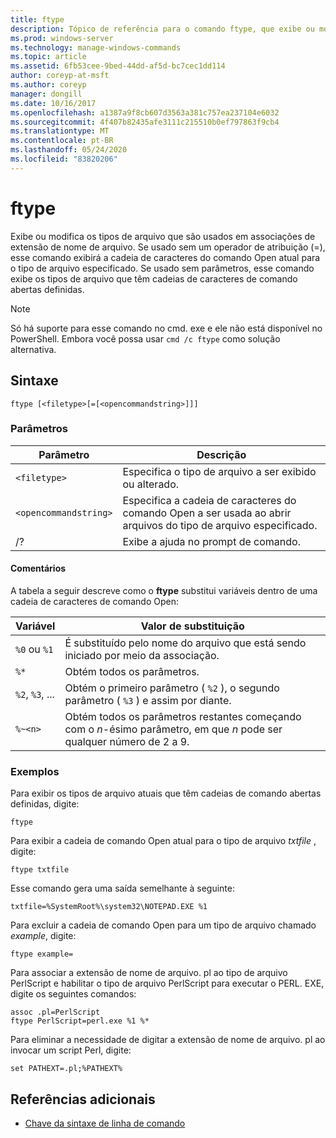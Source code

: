 ```yaml
---
title: ftype
description: Tópico de referência para o comando ftype, que exibe ou modifica o tipo de arquivo usado em associações de extensão de nome de arquivo.
ms.prod: windows-server
ms.technology: manage-windows-commands
ms.topic: article
ms.assetid: 6fb53cee-9bed-44dd-af5d-bc7cec1dd114
author: coreyp-at-msft
ms.author: coreyp
manager: dongill
ms.date: 10/16/2017
ms.openlocfilehash: a1387a9f8cb607d3563a381c757ea237104e6032
ms.sourcegitcommit: 4f407b82435afe3111c215510b0ef797863f9cb4
ms.translationtype: MT
ms.contentlocale: pt-BR
ms.lasthandoff: 05/24/2020
ms.locfileid: "83820206"
---
```

# <a name="ftype"></a>ftype

Exibe ou modifica os tipos de arquivo que são usados em associações de extensão de nome de arquivo. Se usado sem um operador de atribuição (=), esse comando exibirá a cadeia de caracteres do comando Open atual para o tipo de arquivo especificado. Se usado sem parâmetros, esse comando exibe os tipos de arquivo que têm cadeias de caracteres de comando abertas definidas.

> [!NOTE]
> Só há suporte para esse comando no cmd. exe e ele não está disponível no PowerShell.
> Embora você possa usar `cmd /c ftype` como solução alternativa.

## <a name="syntax"></a>Sintaxe

```
ftype [<filetype>[=[<opencommandstring>]]]
```

### <a name="parameters"></a>Parâmetros

| Parâmetro | Descrição |
| --------- | ----------- |
| `<filetype>` | Especifica o tipo de arquivo a ser exibido ou alterado. |
| `<opencommandstring>` | Especifica a cadeia de caracteres do comando Open a ser usada ao abrir arquivos do tipo de arquivo especificado.|
| /? | Exibe a ajuda no prompt de comando. |

#### <a name="remarks"></a>Comentários

A tabela a seguir descreve como o **ftype** substitui variáveis dentro de uma cadeia de caracteres de comando Open:

| Variável | Valor de substituição |
| -------- | ----------------- |
| `%0` ou `%1` | É substituído pelo nome do arquivo que está sendo iniciado por meio da associação. |
| `%*` | Obtém todos os parâmetros. |
| `%2`, `%3`, ... | Obtém o primeiro parâmetro ( `%2` ), o segundo parâmetro ( `%3` ) e assim por diante. |
| `%~<n>` | Obtém todos os parâmetros restantes começando com o *n*-ésimo parâmetro, em que *n* pode ser qualquer número de 2 a 9. |

### <a name="examples"></a>Exemplos

Para exibir os tipos de arquivo atuais que têm cadeias de comando abertas definidas, digite:

```
ftype
```

Para exibir a cadeia de comando Open atual para o tipo de arquivo *txtfile* , digite:

```
ftype txtfile
```

Esse comando gera uma saída semelhante à seguinte:

`txtfile=%SystemRoot%\system32\NOTEPAD.EXE %1`

Para excluir a cadeia de comando Open para um tipo de arquivo chamado *example*, digite:

```
ftype example=
```

Para associar a extensão de nome de arquivo. pl ao tipo de arquivo PerlScript e habilitar o tipo de arquivo PerlScript para executar o PERL. EXE, digite os seguintes comandos:

```
assoc .pl=PerlScript
ftype PerlScript=perl.exe %1 %*
```

Para eliminar a necessidade de digitar a extensão de nome de arquivo. pl ao invocar um script Perl, digite:

```
set PATHEXT=.pl;%PATHEXT%
```

## <a name="additional-references"></a>Referências adicionais

- [Chave da sintaxe de linha de comando](command-line-syntax-key.md)
